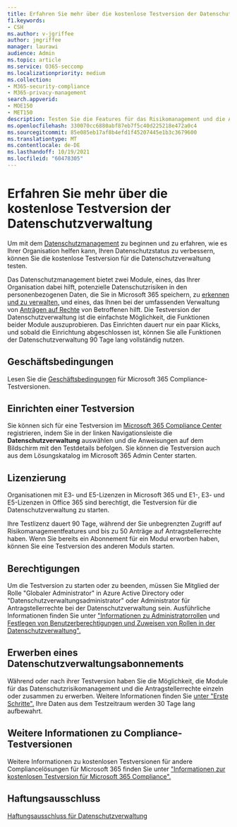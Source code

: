 ```yaml
---
title: Erfahren Sie mehr über die kostenlose Testversion der Datenschutzverwaltung
f1.keywords:
- CSH
ms.author: v-jgriffee
author: jmgriffee
manager: laurawi
audience: Admin
ms.topic: article
ms.service: O365-seccomp
ms.localizationpriority: medium
ms.collection:
- M365-security-compliance
- M365-privacy-management
search.appverid:
- MOE150
- MET150
description: Testen Sie die Features für das Risikomanagement und die Anfragen von Antragstellerrechten mit der Testversion des Datenschutzmanagements.
ms.openlocfilehash: 330070cc6880abf87eb7f5c40d225218e472a0c4
ms.sourcegitcommit: 85e085eb17af8b4efd1f45207445e1b3c3679600
ms.translationtype: MT
ms.contentlocale: de-DE
ms.lasthandoff: 10/19/2021
ms.locfileid: "60478305"
---
```

# <a name="learn-about-the-free-privacy-management-trial"></a>Erfahren Sie mehr über die kostenlose Testversion der Datenschutzverwaltung

Um mit dem [Datenschutzmanagement](privacy-management.md) zu beginnen und zu erfahren, wie es Ihrer Organisation helfen kann, Ihren Datenschutzstatus zu verbessern, können Sie die kostenlose Testversion für die Datenschutzverwaltung testen.

Das Datenschutzmanagement bietet zwei Module, eines, das Ihrer Organisation dabei hilft, potenzielle Datenschutzrisiken in den personenbezogenen Daten, die Sie in Microsoft 365 speichern, zu [erkennen und zu verwalten,](privacy-management-policies.md) und eines, das Ihnen bei der umfassenden Verwaltung von [Anträgen auf Rechte](privacy-management-subject-rights-requests.md) von Betroffenen hilft. Die Testversion der Datenschutzverwaltung ist die einfachste Möglichkeit, die Funktionen beider Module auszuprobieren. Das Einrichten dauert nur ein paar Klicks, und sobald die Einrichtung abgeschlossen ist, können Sie alle Funktionen der Datenschutzverwaltung 90 Tage lang vollständig nutzen.

## <a name="terms-and-conditions"></a>Geschäftsbedingungen

Lesen Sie die [Geschäftsbedingungen](privacy-management-trial-terms.md) für Microsoft 365 Compliance-Testversionen.

## <a name="set-up-a-trial"></a>Einrichten einer Testversion

Sie können sich für eine Testversion im [Microsoft 365 Compliance Center](https://compliance.microsoft.com) registrieren, indem Sie in der linken Navigationsleiste die **Datenschutzverwaltung** auswählen und die Anweisungen auf dem Bildschirm mit den Testdetails befolgen. Sie können die Testversion auch aus dem Lösungskatalog im Microsoft 365 Admin Center starten.

## <a name="licensing"></a>Lizenzierung

Organisationen mit E3- und E5-Lizenzen in Microsoft 365 und E1-, E3- und E5-Lizenzen in Office 365 sind berechtigt, die Testversion für die Datenschutzverwaltung zu starten.

Ihre Testlizenz dauert 90 Tage, während der Sie unbegrenzten Zugriff auf Risikomanagementfeatures und bis zu 50 Anträge auf Antragstellerrechte haben. Wenn Sie bereits ein Abonnement für ein Modul erworben haben, können Sie eine Testversion des anderen Moduls starten.

## <a name="permissions"></a>Berechtigungen

Um die Testversion zu starten oder zu beenden, müssen Sie Mitglied der Rolle "Globaler Administrator" in Azure Active Directory oder "Datenschutzverwaltungsadministrator" oder Administrator für Antragstellerrechte bei der Datenschutzverwaltung sein. Ausführliche Informationen finden Sie unter ["Informationen zu Administratorrollen](/microsoft-365/admin/add-users/about-admin-roles) und [Festlegen von Benutzerberechtigungen und Zuweisen von Rollen in der Datenschutzverwaltung".](privacy-management-permissions.md)

## <a name="buy-a-privacy-management-subscription"></a>Erwerben eines Datenschutzverwaltungsabonnements

Während oder nach ihrer Testversion haben Sie die Möglichkeit, die Module für das Datenschutzrisikomanagement und die Antragstellerrechte einzeln oder zusammen zu erwerben. Weitere Informationen finden Sie [unter "Erste Schritte".](privacy-management-setup.md) Ihre Daten aus dem Testzeitraum werden 30 Tage lang aufbewahrt.

## <a name="learn-more-about-compliance-trials"></a>Weitere Informationen zu Compliance-Testversionen

Weitere Informationen zu kostenlosen Testversionen für andere Compliancelösungen für Microsoft 365 finden Sie unter ["Informationen zur kostenlosen Testversion für Microsoft 365 Compliance".](/microsoft-365/compliance/compliance-easy-trials)

## <a name="legal-disclaimer"></a>Haftungsausschluss

[Haftungsausschluss für Datenschutzverwaltung](privacy-management-disclaimer.md)
